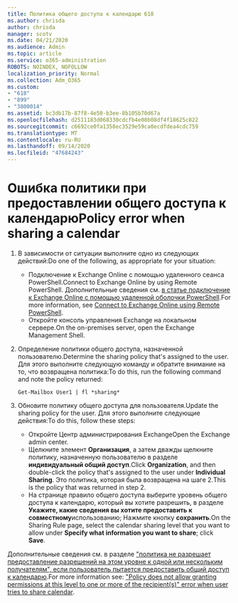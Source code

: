 ```yaml
---
title: Политика общего доступа к календарю 618
ms.author: chrisda
author: chrisda
manager: scotv
ms.date: 04/21/2020
ms.audience: Admin
ms.topic: article
ms.service: o365-administration
ROBOTS: NOINDEX, NOFOLLOW
localization_priority: Normal
ms.collection: Adm_O365
ms.custom:
- "618"
- "899"
- "3800014"
ms.assetid: bc3db17b-87f8-4e50-b3ee-8b105b70d67a
ms.openlocfilehash: d2511183d068330cdcfb4e08b08df4f18625c822
ms.sourcegitcommit: c6692ce0fa1358ec3529e59ca0ecdfdea4cdc759
ms.translationtype: MT
ms.contentlocale: ru-RU
ms.lasthandoff: 09/14/2020
ms.locfileid: "47684243"
---
```

# <a name="policy-error-when-sharing-a-calendar"></a><span data-ttu-id="18164-102">Ошибка политики при предоставлении общего доступа к календарю</span><span class="sxs-lookup"><span data-stu-id="18164-102">Policy error when sharing a calendar</span></span>

1. <span data-ttu-id="18164-103">В зависимости от ситуации выполните одно из следующих действий:</span><span class="sxs-lookup"><span data-stu-id="18164-103">Do one of the following, as appropriate for your situation:</span></span>
    - <span data-ttu-id="18164-104">Подключение к Exchange Online с помощью удаленного сеанса PowerShell.</span><span class="sxs-lookup"><span data-stu-id="18164-104">Connect to Exchange Online by using Remote PowerShell.</span></span> <span data-ttu-id="18164-105">Дополнительные сведения см. [в статье подключение к Exchange Online с помощью удаленной оболочки PowerShell](https://technet.microsoft.com/library/jj984289%28v=exchg.160%29.aspx).</span><span class="sxs-lookup"><span data-stu-id="18164-105">For more information, see [Connect to Exchange Online using Remote PowerShell](https://technet.microsoft.com/library/jj984289%28v=exchg.160%29.aspx).</span></span>
    - <span data-ttu-id="18164-106">Откройте консоль управления Exchange на локальном сервере.</span><span class="sxs-lookup"><span data-stu-id="18164-106">On the on-premises server, open the Exchange Management Shell.</span></span>
2. <span data-ttu-id="18164-107">Определение политики общего доступа, назначенной пользователю.</span><span class="sxs-lookup"><span data-stu-id="18164-107">Determine the sharing policy that's assigned to the user.</span></span> <span data-ttu-id="18164-108">Для этого выполните следующую команду и обратите внимание на то, что возвращена политика:</span><span class="sxs-lookup"><span data-stu-id="18164-108">To do this, run the following command and note the policy returned:</span></span>

    `
    Get-Mailbox User1 | fl *sharing*
    `

3. <span data-ttu-id="18164-109">Обновите политику общего доступа для пользователя.</span><span class="sxs-lookup"><span data-stu-id="18164-109">Update the sharing policy for the user.</span></span> <span data-ttu-id="18164-110">Для этого выполните следующие действия:</span><span class="sxs-lookup"><span data-stu-id="18164-110">To do this, follow these steps:</span></span>
    - <span data-ttu-id="18164-111">Откройте Центр администрирования Exchange</span><span class="sxs-lookup"><span data-stu-id="18164-111">Open the Exchange admin center.</span></span>
    - <span data-ttu-id="18164-112">Щелкните элемент **Организация**, а затем дважды щелкните политику, назначенную пользователю в разделе **индивидуальный общий доступ**.</span><span class="sxs-lookup"><span data-stu-id="18164-112">Click **Organization**, and then double-click the policy that's assigned to the user under **Individual Sharing**.</span></span> <span data-ttu-id="18164-113">Это политика, которая была возвращена на шаге 2.</span><span class="sxs-lookup"><span data-stu-id="18164-113">This is the policy that was returned in step 2.</span></span>
    - <span data-ttu-id="18164-114">На странице правило общего доступа выберите уровень общего доступа к календарю, который вы хотите разрешить, в разделе **Укажите, какие сведения вы хотите предоставить к совместному**использованию; Нажмите кнопку **сохранить**.</span><span class="sxs-lookup"><span data-stu-id="18164-114">On the Sharing Rule page, select the calendar sharing level that you want to allow under **Specify what information you want to share**; click **Save**.</span></span>

<span data-ttu-id="18164-115">Дополнительные сведения см. в разделе ["политика не разрешает предоставление разрешений на этом уровне к одной или нескольким получателям", если пользователь пытается предоставить общий доступ к календарю](https://docs.microsoft.com/exchange/troubleshoot/calendar-sharing/policy-permissions-issue).</span><span class="sxs-lookup"><span data-stu-id="18164-115">For more information see: ["Policy does not allow granting permissions at this level to one or more of the recipient(s)" error when user tries to share calendar](https://docs.microsoft.com/exchange/troubleshoot/calendar-sharing/policy-permissions-issue).</span></span>
